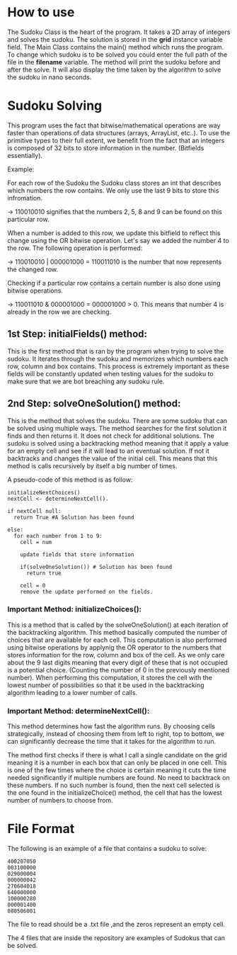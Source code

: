 # How to use
The Sudoku Class is the heart of the program. It takes a 2D array of integers and solves the sudoku. The solution is stored in the <b>grid</b> instance variable field.
The Main Class contains the main() method which runs the program. To change which sudoku is to be solved you could enter the full path of the file in the <b>filename</b> variable.
The method will print the sudoku before and after the solve. It will also display the time taken by the algorithm to solve the sudoku in nano seconds.

# Sudoku Solving
This program uses the fact that bitwise/mathematical operations are way faster than operations of data structures (arrays, ArrayList, etc..).
To use the primitive types to their full extent, we benefit from the fact that an integers is composed of 32 bits to store information in the number. (Bitfields essentially).

Example:

For each row of the Sudoku the Sudoku class stores an int that describes which numbers the row contains. We only use the last 9 bits to store this infromation.

-> 110010010 signifies that the numbers 2, 5, 8 and 9 can be found on this particular row.

When a number is added to this row, we update this bitfield to reflect this change using the OR bitwise operation. Let's say we added the number 4 to the row. The following operation is performed:

-> 110010010 | 000001000 = 110011010 is the number that now represents the changed row.

Checking if a particular row contains a certain number is also done using bitwise operations.

-> 110011010 & 000001000 = 000001000 > 0. This means that number 4 is already in the row we are checking.

## 1st Step: initialFields() method:
This is the first method that is ran by the program when trying to solve the sudoku. It iterates through the sudoku and memorizes which numbers each row, column and box contains. This process is extremely important
as these fields will be constantly updated when testing values for the sudoku to make sure that we are bot breaching any sudoku rule.

## 2nd Step: solveOneSolution() method:
This is the method that solves the sudoku. There are some sudoku that can be solved using multiple ways. The method searches for the first solution it finds and then returns it. It does not check for additional solutions.
The sudoku is solved using a backtracking method meaning that it apply a value for an empty cell and see if it will lead to an eventual solution. If not it backtracks and changes the value of the initial cell.
This means that this method is calls recursively by itself a big number of times.

A pseudo-code of this method is as follow:
```
initializeNextChoices()
nextCell <- determineNextCell().

if nextCell null:
  return True #A Solution has been found

else:
  for each number from 1 to 9:
    cell = num
    
    update fields that store information
    
    if(solveOneSolution()) # Solution has been found
      return true
      
    cell = 0
    remove the update performed on the fields.
```



### Important Method: initializeChoices():
This is a method that is called by the solveOneSolution() at each iteration of the backtracking algorithm. This method basically computed the number of choices that are available 
for each cell. This computation is also performed using bitwise operations by applynig the OR operator to the numbers that stores information for the row, column and box of the cell.
As we only care about the 9 last digits meaning that every digit of these that is not occupied is a potential choice. (Counting the number of 0 in the previously mentioned number).
When performing this computation, it stores the cell with the lowest number of possibilities so that it be used in the backtracking algorithm leading to a lower number of calls.

### Important Method: determineNextCell():
This method determines how fast the algorithm runs. By choosing cells strategically, instead of choosing them from left to right, top to bottom, we can significantly decrease 
the time that it takes for the algorithm to run. 

The method first checks if there is what I call a single candidate on the grid meaning it is a number in each box that can only be placed in one cell. This is one of the few times 
where the choice is certain meaning it cuts the time needed significantly if multiple numbers are found. No need to backtrack on these numbers.
If no such number is found, then the next cell selected is the one found in the initializeChoice() method, the cell that has the lowest number of numbers to choose from.

# File Format
The following is an example of a file that contains a sudoku to solve:
```
400207050
003100000
029000004
000000042
270604018
640000000
100000280
000001400
080506001
```

The file to read should be a .txt file ,and the zeros represent an empty cell. 

The 4 files that are inside the repository are examples of Sudokus that can be solved.
